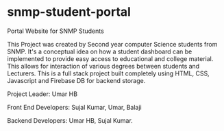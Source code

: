 # snmp-student-portal
Portal Website for SNMP Students

This Project was created by Second year computer Science students from SNMP. It's a conceptual idea on how a student dashboard can be implemented to provide easy access to educational and college material. This allows for interaction of various degrees between students and Lecturers. This is a full stack project built completely using HTML, CSS, Javascript and Firebase DB for backend storage.

Project Leader: Umar HB

Front End Developers: Sujal Kumar, Umar, Balaji

Backend Developers: Umar HB, Sujal Kumar.
